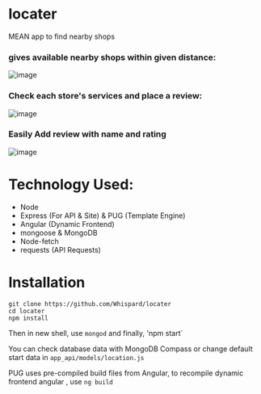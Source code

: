 # locater
MEAN app to find nearby shops

### gives available nearby shops within given distance:
![image](https://user-images.githubusercontent.com/78078515/192096170-a935c668-4004-4815-b23a-640583661e46.png)

### Check each store's services and place a review:
![image](https://user-images.githubusercontent.com/78078515/192096246-ec14a6e8-1223-40e3-aff2-335796de6970.png)

### Easily Add review with name and rating
![image](https://user-images.githubusercontent.com/78078515/192096293-22ddacf4-a8a0-4025-8590-4c540e0257aa.png)

# Technology Used:
- Node
- Express (For API & Site) & PUG (Template Engine)
- Angular (Dynamic Frontend)
- mongoose & MongoDB
- Node-fetch 
- requests (API Requests)

# Installation
```
git clone https://github.com/Whispard/locater
cd locater
npm install
```
Then in new shell, use
`mongod`
and finally, 'npm start`

You can check database data with MongoDB Compass or change default start data in `app_api/models/location.js`

PUG uses pre-compiled build files from Angular,
to recompile dynamic frontend angular , use `ng build`
